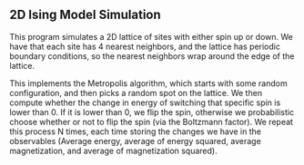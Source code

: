 ## 2D Ising Model Simulation
This program simulates a 2D lattice of sites with either spin up or down.
We have that each site has 4 nearest neighbors, and the lattice has periodic boundary conditions, so the nearest neighbors wrap around the edge of the lattice.

This implements the Metropolis algorithm, which starts with some random configuration, and then picks a random spot on the lattice. We then compute whether the change in energy of switching that specific spin is lower than 0. If it is lower than 0, we flip the spin, otherwise we probabilistic choose whether or not to flip the spin (via the Boltzmann factor).
We repeat this process N times, each time storing the changes we have in the observables (Average energy, average of energy squared, average magnetization, and average of magnetization squared).
